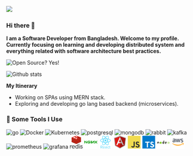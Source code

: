 ![](https://github.com/halfrost/halfrost/blob/master/icons/header_.png)

### Hi there 👋

**I am a Software Developer from Bangladesh. Welcome to my profile. Currently focusing on learning and developing distributed system and everything related with software architecture best practices.**

![Open Source? Yes!](https://badgen.net/badge/Open%20Source%20%3F/Yes%21/blue?icon=github)

![Github stats](https://github-readme-stats.vercel.app/api?username=rashed091)

**My Itinerary**
* Working on SPAs using MERN stack.
* Exploring and developing go lang based backend (microservices).

<!-- **OS**

<img alt="Pop!_OS" src="https://img.shields.io/badge/Pop!_OS-48B9C7?style=for-the-badge&logo=Pop!_OS&logoColor=white"/> <img alt="Mac OS" src="https://img.shields.io/badge/mac%20os-000000?style=for-the-badge&logo=apple&logoColor=white"/> 

**Languages**

<img alt="C" src="https://img.shields.io/badge/c%20-%2300599C.svg?&style=for-the-badge&logo=c&logoColor=white"/> <img alt="C++" src="https://img.shields.io/badge/c++%20-%2300599C.svg?&style=for-the-badge&logo=c%2B%2B&ogoColor=white"/> <img alt="GO" src="https://img.shields.io/badge/Go-00ADD8?style=for-the-badge&logo=go&logoColor=white"/> <img alt="JavaScript" src="https://img.shields.io/badge/javascript%20-%23323330.svg?&style=for-the-badge&logo=javascript&logoColor=%23F7DF1E"/> <img alt="TypeScript" src="https://img.shields.io/badge/typescript%20-%23007ACC.svg?&style=for-the-badge&logo=typescript&logoColor=white"/> <img alt="Python" src="https://img.shields.io/badge/Python-3776AB?style=for-the-badge&logo=python&logoColor=white"/> <img alt="HTML5" src="https://img.shields.io/badge/html5%20-%23E34F26.svg?&style=for-the-badge&logo=html5&logoColor=white"/> <img alt="CSS3" src="https://img.shields.io/badge/css3%20-%231572B6.svg?&style=for-the-badge&logo=css3&logoColor=white"/>

**Libraries and Frameworks**

<img alt="NodeJS" src="https://img.shields.io/badge/node.js%20-%2343853D.svg?&style=for-the-badge&logo=node.js&logoColor=white"/> <img alt="Express.js" src="https://img.shields.io/badge/express.js%20-%23404d59.svg?&style=for-the-badge"/> <img alt="React" src="https://img.shields.io/badge/react%20-%2320232a.svg?&style=for-the-badge&logo=react&logoColor=%2361DAFB"/> <img alt="WEBPACK" src="https://img.shields.io/badge/Webpack-8DD6F9?style=for-the-badge&logo=Webpack&logoColor=white"/> <img alt="KAFKA" src="https://img.shields.io/badge/Apache_Kafka-231F20?style=for-the-badge&logo=apache-kafka&logoColor=white"/> <img alt="ANT" src="https://img.shields.io/badge/Ant%20Design-1890FF?style=for-the-badge&logo=antdesign&logoColor=white"/>
<img alt="JUPYTER" src="https://img.shields.io/badge/Jupyter-F37626.svg?&style=for-the-badge&logo=Jupyter&logoColor=white"/>
<img alt="SOCKETIO" src="https://img.shields.io/badge/Socket.io-010101?&style=for-the-badge&logo=Socket.io&logoColor=white"/>

**Databases, Tools, VCS....**

<img alt="MongoDB" src ="https://img.shields.io/badge/MongoDB-%234ea94b.svg?&style=for-the-badge&logo=mongodb&logoColor=white"/> <img alt="Postgres" src ="https://img.shields.io/badge/postgres-%23316192.svg?&style=for-the-badge&logo=postgresql&logoColor=white"/> <img alt="Git" src="https://img.shields.io/badge/git%20-%23F05033.svg?&style=for-the-badge&logo=git&logoColor=white"/> <img alt="Npm" src="https://img.shields.io/badge/npm-CB3837?style=for-the-badge&logo=npm&logoColor=white" /> <img alt="VS Code" src="https://img.shields.io/badge/Visual_Studio_Code-0078D4?style=for-the-badge&logo=visual%20studio%20code&logoColor=white" /> <img alt="TERRAFORM" src="https://img.shields.io/badge/Terraform-7B42BC?style=for-the-badge&logo=terraform&logoColor=white"/> <img alt="AZURE" src="https://img.shields.io/badge/microsoft%20azure-0089D6?style=for-the-badge&logo=microsoft-azure&logoColor=white"/> <img alt="AWS" src="https://img.shields.io/badge/Amazon_AWS-FF9900?style=for-the-badge&logo=amazonaws&logoColor=white"/> <img alt="PRISMA" src="https://img.shields.io/badge/Prisma-3982CE?style=for-the-badge&logo=Prisma&logoColor=white"/> <img alt="KUBERNETES" src="https://img.shields.io/badge/kubernetes-326ce5.svg?&style=for-the-badge&logo=kubernetes&logoColor=white"/>
<img alt="INSOMNIA" src="https://img.shields.io/badge/Insomnia-5849be?style=for-the-badge&logo=Insomnia&logoColor=white"/>
<img alt="DOCKER" src="https://img.shields.io/badge/Docker-2CA5E0?style=for-the-badge&logo=docker&logoColor=white"/>
 -->


<h3>🚀 Some Tools I Use</h3>
<p align="left">
<img src="https://cdn.svgporn.com/logos/go.svg" alt="go" width="35" height="35" />
<img src="https://cdn.svgporn.com/logos/docker-icon.svg" alt="Docker" width="35" height="35" />
<img src="https://www.vectorlogo.zone/logos/kubernetes/kubernetes-icon.svg" alt="Kubernetes" width="35" height="35" />
<img src="https://cdn.svgporn.com/logos/postgresql.svg" alt="postgresql" width="35" height="35" />
<img src="https://cdn.svgporn.com/logos/mongodb.svg" alt="mongodb" width="35" height="35" />
<img src="https://cdn.svgporn.com/logos/rabbitmq-icon.svg" alt="rabbit" width="35" height="35" />
<img src="https://cdn.svgporn.com/logos/kafka-icon.svg" alt="kafka" width="35" height="35" />
<img src="https://cdn.svgporn.com/logos/prometheus.svg" alt="prometheus" width="35" height="35" />
<img src="https://cdn.svgporn.com/logos/grafana.svg" alt="grafana" width="35" height="35" />
<img src="https://raw.githubusercontent.com/devicons/devicon/master/icons/redis/redis-original-wordmark.svg" alt="redis" width="35" height="35" />
<img src="https://raw.githubusercontent.com/devicons/devicon/master/icons/nginx/nginx-original.svg" alt="nginx" width="35" height="35" />
<img src="https://raw.githubusercontent.com/devicons/devicon/master/icons/react/react-original-wordmark.svg" alt="react" width="35" height="35" />
<img src="https://raw.githubusercontent.com/devicons/devicon/master/icons/angularjs/angularjs-original.svg" alt="angular-js" width="35" height="35" />
<img src="https://raw.githubusercontent.com/devicons/devicon/master/icons/javascript/javascript-original.svg" alt="javascript" width="35" height="35" />
<img src="https://raw.githubusercontent.com/devicons/devicon/master/icons/typescript/typescript-original.svg" alt="typescript" width="35" height="35" />
<img src="https://raw.githubusercontent.com/devicons/devicon/master/icons/nodejs/nodejs-original-wordmark.svg" alt="nodejs" width="35" height="35" />
<img src="https://raw.githubusercontent.com/github/explore/80688e429a7d4ef2fca1e82350fe8e3517d3494d/topics/aws/aws.png" alt="aws" width="35" height="35" />
</p>
